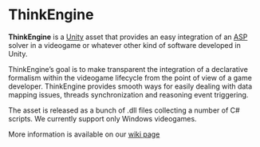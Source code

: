 # ThinkEngine
**ThinkEngine** is a [Unity](https://unity.com/) asset that provides an easy integration of an [ASP](https://en.wikipedia.org/wiki/Answer_set_programming) solver in a videogame or whatever other kind of software developed in Unity. 

ThinkEngine’s goal is to make transparent the integration of a declarative formalism within the videogame lifecycle from the point of view of a game developer. ThinkEngine provides smooth ways for easily dealing with data mapping issues, threads synchronization and reasoning event triggering. 

The asset is released as a bunch of .dll files collecting a number of C# scripts. We currently support only Windows videogames.

More information is available on our [wiki page](https://github.com/DeMaCS-UNICAL/ThinkEngine/wiki)
